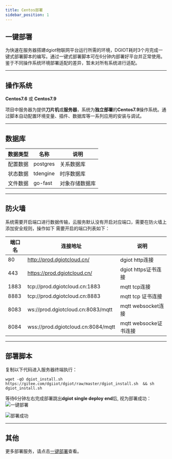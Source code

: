 ```yaml
---
title: Centos部署
sidebar_position: 1
---
```


## 一键部署

为快速在服务器搭建dgiot物联网平台运行所需的环境，DGIOT耗时3个月完成一键式部署脚本的编写。通过一键式部署脚本可在6分钟内部署好平台并正常使用。
鉴于不同操作系统环境部署适配的差异，暂未对所有系统进行适配。

---

## 操作系统
**Centos7.6**  或  **Centos7.9** 

项目中服务器为提供**刀片机**或**服务器**，系统为**独立部署**的**Centos7.9**操作系统。通过脚本自动配置环境变量、插件、数据库等一系列应用的安装与调试。

---

## 数据库
| 数据类型 | 名称 | 说明 |
|-----|----|----|
|  配置数据  |  postgres  |  关系数据库  |
|  状态数据  |  tdengine |  时序数据库  |
|  文件数据   | go-fast |   对象存储数据库 |

---

## 防火墙

系统需要开启端口进行数据传输，云服务默认没有开启对应端口，需要在防火墙上添加安全规则，操作如下 需要开启的端口列表如下：

| 端口名   | 连接地址 | 说明 |
|-------|----|----|
| 80    | http://prod.dgiotcloud.cn/ |  dgiot http连接  |
| 443   | https://prod.dgiotcloud.cn/ |  dgiot https证书连接  |
| 1883  | tcp://prod.dgiotcloud.cn:1883 |   mqtt tcp连接 |
| 8883  | tcp://prod.dgiotcloud.cn:8883  |   mqtt tcp 证书连接 |
| 8083  | ws://prod.dgiotcloud.cn:8083/mqtt |  mqtt websocket连接  |
| 8084  | wss://prod.dgiotcloud.cn:8084/mqtt | mqtt websocke证书连接   |

---

## 部署脚本

复制以下代码进入服务器终端执行：

```
wget -qO dgiot_install.sh https://gitee.com/dgiiot/dgiot/raw/master/dgiot_install.sh  && sh dgiot_install.sh
```

等待6分钟左右完成部署跳出**dgiot single deploy end**后, 视为部署成功：
![一键部署](https://dgiot-1253666439.cos.ap-shanghai-fsi.myqcloud.com/dgiot_enterprise/zh/system_install/centos/centos%E4%B8%80%E9%94%AE%E9%83%A8%E7%BD%B2.png  "一键部署")

![部署成功](https://dgiot-1253666439.cos.ap-shanghai-fsi.myqcloud.com/dgiot_enterprise/zh/system_install/centos/cenoes%E9%83%A8%E7%BD%B2%E5%AE%8C%E6%88%90.png  "部署成功")

---

## 其他

更多部署服务，请点击[一键部署](https://doc.dgiotcloud.cn/docs/product_doc/docs/deployment_details/)查看。

